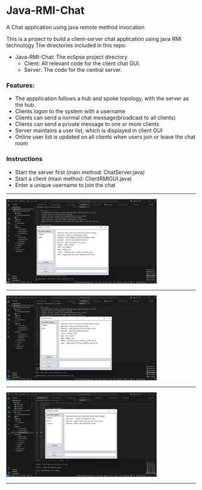 # Java-RMI-Chat
A Chat application using java remote method invocation

This is a project to build a client-server chat application using java RMI technology
The directories included in this repo:  
* Java-RMI-Chat: The eclipse project directory  
	- Client: All relevant code for the client chat GUI.  
	- Server: The code for the central server.  

### Features:  
- The appplication follows a hub and spoke topology, with the server as the hub.
- Clients logon to the system with a username
- Clients can send a normal chat message(broadcast to all clients)
- Clients can send a private message to one or more clients  
- Server maintains a user list, which is displayed in client GUI
- Online user list is updated on all clients when users join or leave the chat room  

### Instructions
- Start the server first (main method: ChatServer.java)
- Start a client (main method: ClientRMIGUI.java)
- Enter a unique username to join the chat


<hr />
<img src="https://github.com/TeamirA/Java-RMI-Group-Chat-App/blob/main/Images/chat-1.PNG" width="400">
<HR />
<img src="https://github.com/TeamirA/Java-RMI-Group-Chat-App/blob/main/Images/chat-2.PNG" width="400">
<hr />
<img src="https://github.com/TeamirA/Java-RMI-Group-Chat-App/blob/main/Images/chat-3.PNG" width="400">
<HR />

